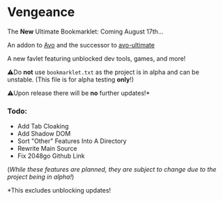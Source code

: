 # Vengeance
The **New** Ultimate Bookmarklet: Coming August 17th...

An addon to [Avo](https://github.com/FogNetwork/Avo) and the successor to [avo-ultimate](https://github.com/Browncha023/avo-ultimate)

A new favlet featuring unblocked dev tools, games, and more!

⚠️Do **not** use `bookmarklet.txt` as the project is in alpha and can be unstable. (This file is for alpha testing **only**!)

⚠️Upon release there will be **no** further updates!*

### Todo:
- Add Tab Cloaking
- Add Shadow DOM
- Sort "Other" Features Into A Directory
- Rewrite Main Source
- Fix 2048go Github Link

(*While these features are planned, they are subject to change due to the project being in alpha!*)

*This excludes unblocking updates!
